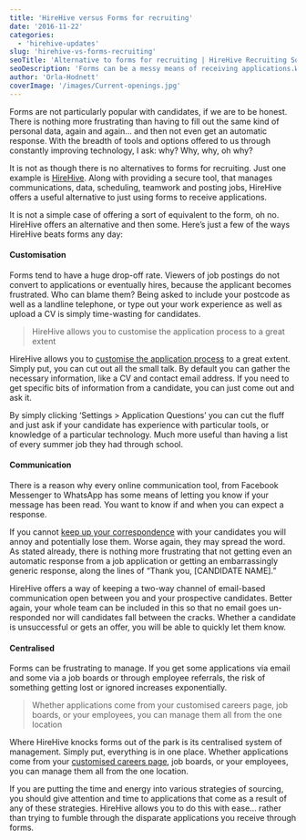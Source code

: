 ```yaml
---
title: 'HireHive versus Forms for recruiting'
date: '2016-11-22'
categories:
  - 'hirehive-updates'
slug: 'hirehive-vs-forms-recruiting'
seoTitle: 'Alternative to forms for recruiting | HireHive Recruiting Software'
seoDescription: 'Forms can be a messy means of receiving applications.Worse, they are often a nuisance to prospective candidates. HireHive is a great alternative to forms!'
author: 'Orla-Hodnett'
coverImage: '/images/Current-openings.jpg'
---
```


Forms are not particularly popular with candidates, if we are to be honest. There is nothing more frustrating than having to fill out the same kind of personal data, again and again… and then not even get an automatic response. With the breadth of tools and options offered to us through constantly improving technology, I ask: why? Why, why, oh why?

It is not as though there is no alternatives to forms for recruiting. Just one example is [HireHive](http://hirehive.io/recruiting-features/). Along with providing a secure tool, that manages communications, data, scheduling, teamwork and posting jobs, HireHive offers a useful alternative to just using forms to receive applications.

It is not a simple case of offering a sort of equivalent to the form, oh no. HireHive offers an alternative and then some. Here’s just a few of the ways HireHive beats forms any day:

#### Customisation

Forms tend to have a huge drop-off rate. Viewers of job postings do not convert to applications or eventually hires, because the applicant becomes frustrated. Who can blame them? Being asked to include your postcode as well as a landline telephone, or type out your work experience as well as upload a CV is simply time-wasting for candidates.

> HireHive allows you to customise the application process to a great extent

HireHive allows you to [customise the application process](http://hirehive.io/help/managing-jobs/customising-the-application-process/) to a great extent. Simply put, you can cut out all the small talk. By default you can gather the necessary information, like a CV and contact email address. If you need to get specific bits of information from a candidate, you can just come out and ask it.

By simply clicking ‘Settings > Application Questions’ you can cut the fluff and just ask if your candidate has experience with particular tools, or knowledge of a particular technology. Much more useful than having a list of every summer job they had through school.

#### Communication

There is a reason why every online communication tool, from Facebook Messenger to WhatsApp has some means of letting you know if your message has been read. You want to know if and when you can expect a response.

If you cannot [keep up your correspondence](http://hirehive.io/blog/candidate-experience-successful-hire/) with your candidates you will annoy and potentially lose them. Worse again, they may spread the word. As stated already, there is nothing more frustrating that not getting even an automatic response from a job application or getting an embarrassingly generic response, along the lines of “Thank you, \[CANDIDATE NAME\].”

HireHive offers a way of keeping a two-way channel of email-based communication open between you and your prospective candidates. Better again, your whole team can be included in this so that no email goes un-responded nor will candidates fall between the cracks. Whether a candidate is unsuccessful or gets an offer, you will be able to quickly let them know.

#### Centralised

Forms can be frustrating to manage. If you get some applications via email and some via a job boards or through employee referrals, the risk of something getting lost or ignored increases exponentially.

> Whether applications come from your customised careers page, job boards, or your employees, you can manage them all from the one location

Where HireHive knocks forms out of the park is its centralised system of management. Simply put, everything is in one place. Whether applications come from your [customised careers page](http://hirehive.io/recruiting-features/custom-careers-site/), job boards, or your employees, you can manage them all from the one location.

If you are putting the time and energy into various strategies of sourcing, you should give attention and time to applications that come as a result of any of these strategies. HireHive allows you to do this with ease… rather than trying to fumble through the disparate applications you receive through forms.
